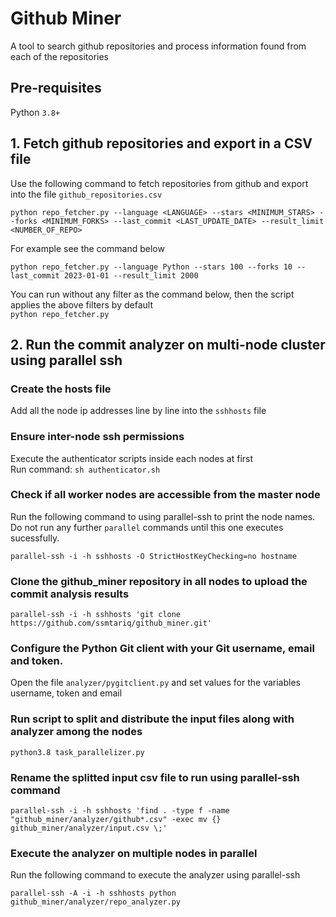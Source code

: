 # Github Miner
A tool to search github repositories and process information found from each of the repositories

## Pre-requisites
Python `3.8+`

## 1. Fetch github repositories and export in a CSV file
Use the following command to fetch repositories from github and export into the file `github_repositories.csv`
```
python repo_fetcher.py --language <LANGUAGE> --stars <MINIMUM_STARS> --forks <MINIMUM_FORKS> --last_commit <LAST_UPDATE_DATE> --result_limit <NUMBER_OF_REPO>
```

For example see the command below
```
python repo_fetcher.py --language Python --stars 100 --forks 10 --last_commit 2023-01-01 --result_limit 2000
```

You can run without any filter as the command below, then the script applies the above filters by default<br>
`python repo_fetcher.py`

## 2. Run the commit analyzer on multi-node cluster using parallel ssh
### Create the hosts file
Add all the node ip addresses line by line into the `sshhosts` file

### Ensure inter-node ssh permissions
Execute the authenticator scripts inside each nodes at first<br>
Run command: `sh authenticator.sh`

### Check if all worker nodes are accessible from the master node
Run the following command to using parallel-ssh to print the node names. Do not run any further `parallel` commands until this one executes sucessfully.
```
parallel-ssh -i -h sshhosts -O StrictHostKeyChecking=no hostname
```

### Clone the github_miner repository in all nodes to upload the commit analysis results
```
parallel-ssh -i -h sshhosts 'git clone https://github.com/ssmtariq/github_miner.git'
```

### Configure the Python Git client with your Git username, email and token. 
Open the file `analyzer/pygitclient.py` and set values for the variables username, token and email

### Run script to split and distribute the input files along with analyzer among the nodes
```
python3.8 task_parallelizer.py
```

### Rename the splitted input csv file to run using parallel-ssh command
```
parallel-ssh -i -h sshhosts 'find . -type f -name "github_miner/analyzer/github*.csv" -exec mv {} github_miner/analyzer/input.csv \;'
```

### Execute the analyzer on multiple nodes in parallel
Run the following command to execute the analyzer using parallel-ssh
```
parallel-ssh -A -i -h sshhosts python github_miner/analyzer/repo_analyzer.py
```